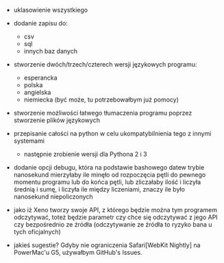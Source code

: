 - uklasowienie wszystkiego

- dodanie zapisu do:
	- csv
	- sql
	- innych baz danych

- stworzenie dwóch/trzech/czterech wersji językowych programu:
	- esperancka
	- polska
	- angielska
	- niemiecka (być może, tu potrzebowałbym już pomocy)

- stworzenie możliwości łatwego tłumaczenia programu poprzez stworzenie plików językowych

- przepisanie całości na python w celu ukompatybilnienia tego z innymi systemami
	- następnie zrobienie wersji dla Pythona 2 i 3

- dodanie opcji debugu, która na podstawie bashowego datew trybie nanosekund 
mierzyłaby ile minęło od rozpoczęcia pętli do pewnego momentu programu lub do końca pętli, 
lub zliczałaby ilość i liczyła średnią i sumę, 
i liczyła ile między liczeniami, znaczy ile było nanosekund niepoliczonych

- jako iż Xeno tworzy swoje API, z którego będzie można tym programem odczytywać, toteż będzie parametr czy chce się
odczytywać z jego API czy bezpośrednio ze źródła (odczytywanie ze źródła to ryzyko bana u tych oficjalnych)

- jakieś sugestie?
	Gdyby nie ograniczenia Safari[WebKit Nightly] na PowerMac'u G5, używałbym GitHub's Issues.
